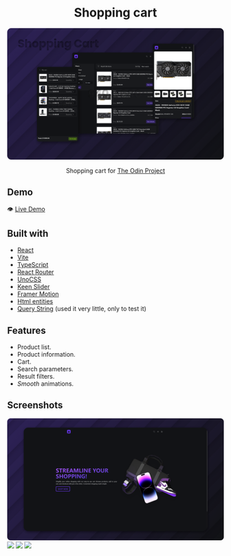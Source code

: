 #

<h1 align="center">Shopping cart</h1>

![](./Previews/SmallPreview.png)

<p align="center">
  Shopping cart for <a href="https://www.theodinproject.com/">The Odin Project</a>
</p>

## Demo

👁️ [Live Demo](https://apheiro.github.io/Shopping_cart/)

## Built with

- [React](https://es.react.dev)
- [Vite](https://vitejs.dev)
- [TypeScript](https://www.typescriptlang.org)
- [React Router](https://reactrouter.com/en/main)
- [UnoCSS](https://unocss.dev)
- [Keen Slider](https://keen-slider.io)
- [Framer Motion](https://www.framer.com/motion/)
- [Html entities](https://github.com/mdevils/html-entities)
- [Query String](https://www.npmjs.com/package/query-string) (used it very little, only to test it)

## Features

- Product list.
- Product information.
- Cart.
- Search parameters.
- Result filters.
- _Smooth_ animations.

## Screenshots

![](./Previews/BigPreview.png)
![](./src/preview/img1.png)
![](./src/preview/img2.png)
![](./src/preview/img3.png)